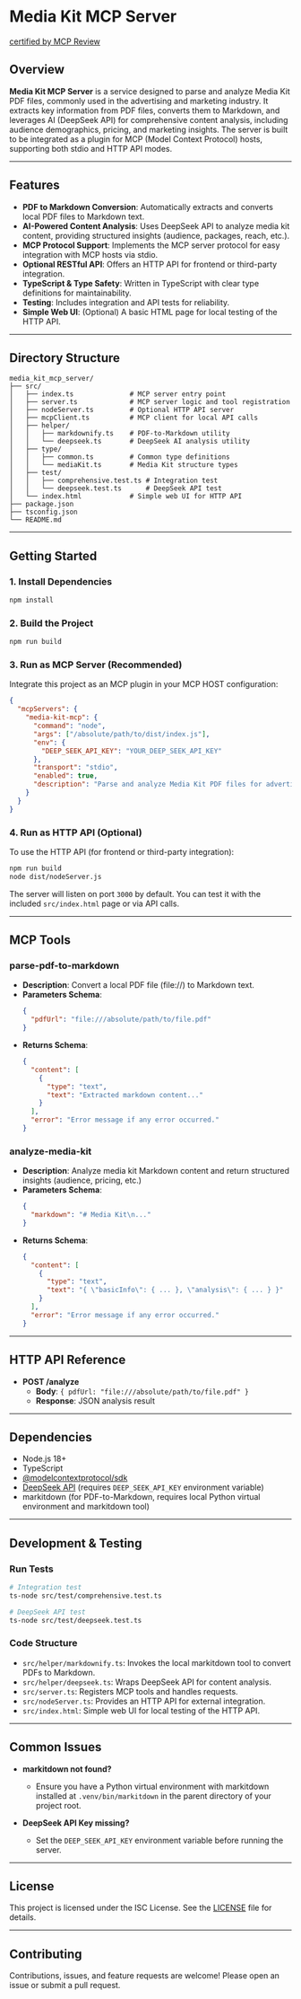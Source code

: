 # Media Kit MCP Server

[certified by MCP Review](https://mcphub.com/mcp-servers/hanqizheng/media_kit_mcp_server)

## Overview

**Media Kit MCP Server** is a service designed to parse and analyze Media Kit PDF files, commonly used in the advertising and marketing industry. It extracts key information from PDF files, converts them to Markdown, and leverages AI (DeepSeek API) for comprehensive content analysis, including audience demographics, pricing, and marketing insights. The server is built to be integrated as a plugin for MCP (Model Context Protocol) hosts, supporting both stdio and HTTP API modes.

---

## Features

- **PDF to Markdown Conversion**: Automatically extracts and converts local PDF files to Markdown text.
- **AI-Powered Content Analysis**: Uses DeepSeek API to analyze media kit content, providing structured insights (audience, packages, reach, etc.).
- **MCP Protocol Support**: Implements the MCP server protocol for easy integration with MCP hosts via stdio.
- **Optional RESTful API**: Offers an HTTP API for frontend or third-party integration.
- **TypeScript & Type Safety**: Written in TypeScript with clear type definitions for maintainability.
- **Testing**: Includes integration and API tests for reliability.
- **Simple Web UI**: (Optional) A basic HTML page for local testing of the HTTP API.

---

## Directory Structure

```
media_kit_mcp_server/
├── src/
│   ├── index.ts              # MCP server entry point
│   ├── server.ts             # MCP server logic and tool registration
│   ├── nodeServer.ts         # Optional HTTP API server
│   ├── mcpClient.ts          # MCP client for local API calls
│   ├── helper/
│   │   ├── markdownify.ts    # PDF-to-Markdown utility
│   │   └── deepseek.ts       # DeepSeek AI analysis utility
│   ├── type/
│   │   ├── common.ts         # Common type definitions
│   │   └── mediaKit.ts       # Media Kit structure types
│   ├── test/
│   │   ├── comprehensive.test.ts # Integration test
│   │   └── deepseek.test.ts      # DeepSeek API test
│   └── index.html            # Simple web UI for HTTP API
├── package.json
├── tsconfig.json
└── README.md
```

---

## Getting Started

### 1. Install Dependencies

```bash
npm install
```

### 2. Build the Project

```bash
npm run build
```

### 3. Run as MCP Server (Recommended)

Integrate this project as an MCP plugin in your MCP HOST configuration:

```json
{
  "mcpServers": {
    "media-kit-mcp": {
      "command": "node",
      "args": ["/absolute/path/to/dist/index.js"],
      "env": {
        "DEEP_SEEK_API_KEY": "YOUR_DEEP_SEEK_API_KEY"
      },
      "transport": "stdio",
      "enabled": true,
      "description": "Parse and analyze Media Kit PDF files for advertising and marketing use cases"
    }
  }
}
```

### 4. Run as HTTP API (Optional)

To use the HTTP API (for frontend or third-party integration):

```bash
npm run build
node dist/nodeServer.js
```

The server will listen on port `3000` by default. You can test it with the included `src/index.html` page or via API calls.

---

## MCP Tools

### parse-pdf-to-markdown

- **Description**: Convert a local PDF file (file://) to Markdown text.
- **Parameters Schema**:
  ```json
  {
    "pdfUrl": "file:///absolute/path/to/file.pdf"
  }
  ```
- **Returns Schema**:
  ```json
  {
    "content": [
      {
        "type": "text",
        "text": "Extracted markdown content..."
      }
    ],
    "error": "Error message if any error occurred."
  }
  ```

### analyze-media-kit

- **Description**: Analyze media kit Markdown content and return structured insights (audience, pricing, etc.)
- **Parameters Schema**:
  ```json
  {
    "markdown": "# Media Kit\n..."
  }
  ```
- **Returns Schema**:
  ```json
  {
    "content": [
      {
        "type": "text",
        "text": "{ \"basicInfo\": { ... }, \"analysis\": { ... } }"
      }
    ],
    "error": "Error message if any error occurred."
  }
  ```

---

## HTTP API Reference

- **POST /analyze**
  - **Body**: `{ pdfUrl: "file:///absolute/path/to/file.pdf" }`
  - **Response**: JSON analysis result

---

## Dependencies

- Node.js 18+
- TypeScript
- [@modelcontextprotocol/sdk](https://github.com/modelcontextprotocol/sdk)
- [DeepSeek API](https://deepseek.com/) (requires `DEEP_SEEK_API_KEY` environment variable)
- markitdown (for PDF-to-Markdown, requires local Python virtual environment and markitdown tool)

---

## Development & Testing

### Run Tests

```bash
# Integration test
ts-node src/test/comprehensive.test.ts

# DeepSeek API test
ts-node src/test/deepseek.test.ts
```

### Code Structure

- `src/helper/markdownify.ts`: Invokes the local markitdown tool to convert PDFs to Markdown.
- `src/helper/deepseek.ts`: Wraps DeepSeek API for content analysis.
- `src/server.ts`: Registers MCP tools and handles requests.
- `src/nodeServer.ts`: Provides an HTTP API for external integration.
- `src/index.html`: Simple web UI for local testing of the HTTP API.

---

## Common Issues

- **markitdown not found?**

  - Ensure you have a Python virtual environment with markitdown installed at `.venv/bin/markitdown` in the parent directory of your project root.

- **DeepSeek API Key missing?**
  - Set the `DEEP_SEEK_API_KEY` environment variable before running the server.

---

## License

This project is licensed under the ISC License. See the [LICENSE](https://opensource.org/licenses/ISC) file for details.

---

## Contributing

Contributions, issues, and feature requests are welcome! Please open an issue or submit a pull request.
